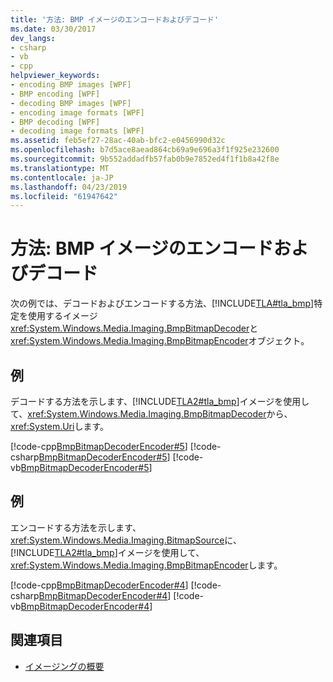 ```yaml
---
title: '方法: BMP イメージのエンコードおよびデコード'
ms.date: 03/30/2017
dev_langs:
- csharp
- vb
- cpp
helpviewer_keywords:
- encoding BMP images [WPF]
- BMP encoding [WPF]
- decoding BMP images [WPF]
- encoding image formats [WPF]
- BMP decoding [WPF]
- decoding image formats [WPF]
ms.assetid: feb5ef27-28ac-40ab-bfc2-e0456990d32c
ms.openlocfilehash: b7d5ace8aead864cb69a9e696a3f1f925e232600
ms.sourcegitcommit: 9b552addadfb57fab0b9e7852ed4f1f1b8a42f8e
ms.translationtype: MT
ms.contentlocale: ja-JP
ms.lasthandoff: 04/23/2019
ms.locfileid: "61947642"
---
```

# <a name="how-to-encode-and-decode-a-bmp-image"></a>方法: BMP イメージのエンコードおよびデコード
次の例では、デコードおよびエンコードする方法、[!INCLUDE[TLA#tla_bmp](../../../../includes/tlasharptla-bmp-md.md)]特定を使用するイメージ<xref:System.Windows.Media.Imaging.BmpBitmapDecoder>と<xref:System.Windows.Media.Imaging.BmpBitmapEncoder>オブジェクト。  
  
## <a name="example"></a>例  
 デコードする方法を示します、[!INCLUDE[TLA2#tla_bmp](../../../../includes/tla2sharptla-bmp-md.md)]イメージを使用して、<xref:System.Windows.Media.Imaging.BmpBitmapDecoder>から、<xref:System.Uri>します。  
  
 [!code-cpp[BmpBitmapDecoderEncoder#5](~/samples/snippets/cpp/VS_Snippets_Wpf/BmpBitmapDecoderEncoder/CPP/anotherfile.cpp#5)]
 [!code-csharp[BmpBitmapDecoderEncoder#5](~/samples/snippets/csharp/VS_Snippets_Wpf/BmpBitmapDecoderEncoder/CSharp/BitmapFrame.cs#5)]
 [!code-vb[BmpBitmapDecoderEncoder#5](~/samples/snippets/visualbasic/VS_Snippets_Wpf/BmpBitmapDecoderEncoder/VB/BitmapFrame.vb#5)]  
  
## <a name="example"></a>例  
 エンコードする方法を示します、<xref:System.Windows.Media.Imaging.BitmapSource>に、[!INCLUDE[TLA2#tla_bmp](../../../../includes/tla2sharptla-bmp-md.md)]イメージを使用して、<xref:System.Windows.Media.Imaging.BmpBitmapEncoder>します。  
  
 [!code-cpp[BmpBitmapDecoderEncoder#4](~/samples/snippets/cpp/VS_Snippets_Wpf/BmpBitmapDecoderEncoder/CPP/anotherfile.cpp#4)]
 [!code-csharp[BmpBitmapDecoderEncoder#4](~/samples/snippets/csharp/VS_Snippets_Wpf/BmpBitmapDecoderEncoder/CSharp/BitmapFrame.cs#4)]
 [!code-vb[BmpBitmapDecoderEncoder#4](~/samples/snippets/visualbasic/VS_Snippets_Wpf/BmpBitmapDecoderEncoder/VB/BitmapFrame.vb#4)]  
  
## <a name="see-also"></a>関連項目

- [イメージングの概要](imaging-overview.md)
